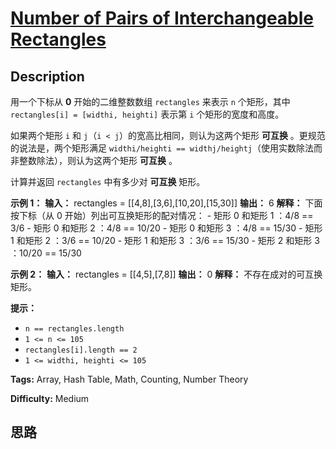 # [Number of Pairs of Interchangeable Rectangles][title]

## Description

用一个下标从 **0** 开始的二维整数数组 `rectangles` 来表示 `n` 个矩形，其中 `rectangles[i] = [widthi,
heighti]` 表示第 `i` 个矩形的宽度和高度。

如果两个矩形 `i` 和 `j`（`i < j`）的宽高比相同，则认为这两个矩形 **可互换** 。更规范的说法是，两个矩形满足
`widthi/heighti == widthj/heightj`（使用实数除法而非整数除法），则认为这两个矩形 **可互换** 。

计算并返回 `rectangles` 中有多少对 **可互换** 矩形。



**示例 1：**
            **输入：** rectangles = [[4,8],[3,6],[10,20],[15,30]]    **输出：** 6    **解释：** 下面按下标（从 0 开始）列出可互换矩形的配对情况：    - 矩形 0 和矩形 1 ：4/8 == 3/6    - 矩形 0 和矩形 2 ：4/8 == 10/20    - 矩形 0 和矩形 3 ：4/8 == 15/30    - 矩形 1 和矩形 2 ：3/6 == 10/20    - 矩形 1 和矩形 3 ：3/6 == 15/30    - 矩形 2 和矩形 3 ：10/20 == 15/30    

**示例 2：**
            **输入：** rectangles = [[4,5],[7,8]]    **输出：** 0    **解释：** 不存在成对的可互换矩形。    



**提示：**

  * `n == rectangles.length`
  * `1 <= n <= 105`
  * `rectangles[i].length == 2`
  * `1 <= widthi, heighti <= 105`


**Tags:** Array, Hash Table, Math, Counting, Number Theory

**Difficulty:** Medium

## 思路

[title]: https://leetcode-cn.com/problems/number-of-pairs-of-interchangeable-rectangles
